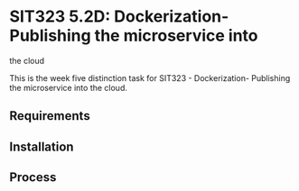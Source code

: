 # SIT323 5.2D: Dockerization- Publishing the microservice into

the cloud

This is the week five distinction task for SIT323 - Dockerization- Publishing the microservice into
the cloud.

## Requirements

## Installation

## Process
